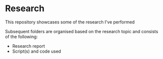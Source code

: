 # Research
This repository showcases some of the research I've performed

Subsequent folders are organised based on the research topic and consists of the following:
  - Research report
  - Script(s) and code used
